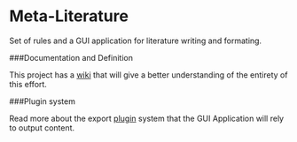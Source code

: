 # Meta-Literature
Set of rules and a GUI application for literature writing and formating.

###Documentation and Definition

This project has a [wiki](wiki) that will give a better understanding of the entirety of this effort.

###Plugin system

Read more about the export [plugin](plugins) system that the GUI Application will rely to output content.
